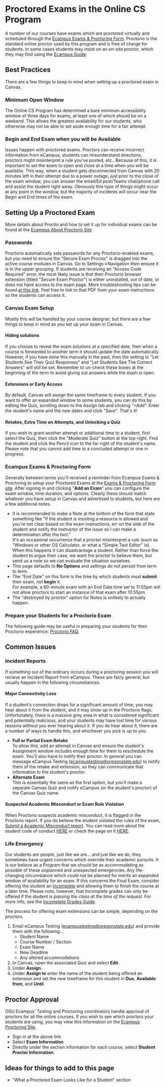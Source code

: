 # Proctored Exams in the Online CS Program

A number of our courses have exams which are proctored virtually and scheduled through the [Ecampus Exams & Proctoring Form](https://secure.oregonstate.edu/ecampus/proctoring/).  Proctorio is the standard online proctor used by this program and is free of charge for students. In some cases students may insist on an on-site proctor, which they may find using the [Ecampus Guide](https://ecampus.oregonstate.edu/services/proctoring/finding_proctor.htm).

## Best Practices

There are a few things to keep in mind when setting up a proctored exam in Canvas.

### Minimum Open Window  

The Online CS Program has determined a bare minimum accessibility window of three days for exams, at least one of which should be on a weekend.  This allows the greatest availability for our students, who otherwise may not be able to set aside enough time for a fair attempt.

### Begin and End Exam when you will be Available

Issues happen with proctored exams.  Proctors can receive incorrect information from eCampus, students can misunderstand directions, proctors might misinterpret a rule you've posted, etc..   Because of this, it is important to set the exam to open and close at a time when you will be available.  This way, when a student gets disconnected from Canvas with 20 minutes left in their attempt due to a power outage, just prior to the close of the exam window, you can answer the email/Ed post/Teams chat/phone call and assist the student right away.  Obviously this type of things might occur at any point in the window, but the majority of incidents will occur near the Begin and End times of the exam.

## Setting Up a Proctored Exam

More details about Proctio and how to set it up for individual exams can be found at the [Ecampus About Proctorio Site](https://ecampus.oregonstate.edu/faculty/exam-proctoring/about.htm)

### Passwords  

Proctorio automatically sets passwords for any Proctorio-enabled exams, but you need to ensure the "Secure Exam Proctor" is dragged into the active course modules in Canvas.  Go to Settings->Navigation then ensure it is in the upper grouping.  If students are receiving an "Access Code Required" error, the most likely issue is that their Proctorio browser extension (titled "Secure Exam Proctor") is either uninstalled, out of date, or does not have access to the exam page. More troubleshooting tips can be found [at this link](https://ecampus.oregonstate.edu/faculty/exam-proctoring/ProctorioAccessCodeTroubleshooting.pdf). Feel free to link to that PDF from your exam instructions so the students can access it.

### Canvas Exam Setup

Mostly this will be handled by your course designer, but there are a few things to keep in mind as you set up your exam in Canvas.

#### Hiding solutions

If you choose to reveal the exam solutions at a specified date, then when a course is forwarded to another term it should update the date automatically.  However, if you have done this manually in the past, then the setting to "Let Students See Their Quiz Responses" and "Let Students See The Correct Answers" will still be set.  Remember to un-check these boxes at the beginning of the term to avoid giving out answers while the exam is open.

#### Extensions or Early Access

By default, Canvas will assign the same timeframe to every student.  If you want to offer an expanded window to some students, you can do this by editing the Quiz, scrolling down to the Assign tab and clicking "\+Add".  Enter the student's name and the new dates and click "Save". That's it!

#### Retakes, Extra Time on Attempts, and Unlocking a Quiz

If you wish to grant another attempt or additional time to a student, first select the Quiz, then click the "Moderate Quiz" button at the top-right.  Find the student and click the Pencil icon to the far-right of the student's name.  Please note that you cannot add time to a concluded attempt or one in progress.

### Ecampus Exams & Proctoring Form

Generally between terms you'll received a reminder from Ecampus Exams & Proctoring to setup your Proctored Exams at the [Exams & Proctoring Form site](https://ecampus.oregonstate.edu/forms/proctoring/).  After signing in and clicking "**Add an Exam**" you can configure the exam window, time duration, and options.  Clearly these should match whatever you have setup in Canvas and advertised to students, but here are a few additional notes.

- It is recommended to make a Note at the bottom of the form that state something like "If the student is insisting a resource is allowed and you're not clear based on the exam instructions, err on the side of the student and notify the Instructor of the issue so I can make a determination after the fact."  
It's an occasional occurrence that a proctor misinterpret a rule (such as "Windows or other OS Calculator, or what a "Simple Text Editor" is). When this happens it can disadvantage a student. Rather than force the student to argue their case, we want the proctor to believe them, but send us a note so we can evaluate the situation ourselves.
- This page defaults to **No Options** and settings do not persist from term to term.
- The "End Date" on this form is the time by which students must **submit** their exam, not **begin** it.  
For example, a 60-minute exam with an End Date time set to 11:55pm will not allow proctors to start an instance of that exam after 10:55pm.
- The "destroyed by proctor" option for Notes is unlikely to actually happen.

### Prepare your Students for a Proctorio Exam

The following guide may be useful in preparing your students for their Proctorio experience: [Proctorio FAQ](https://learn.oregonstate.edu/canvas/proctorio-qa-students).

## Common Issues

### Incident Reports

If something out of the ordinary occurs during a proctoring session you will recieve an Incident Report from eCampus.  These are fairly general, but usually happen in the following circumstances.

#### Major Connectivity Loss

If a student's connection drops for a significant amount of time, you may hear about it from the student, and it may show up in the Proctorio flags.  Unfortunately, there is a massive grey area in what is considered significant and potentially malicious, and your students may have lost time for various reasons without you ever hearing about it. If you do hear about it, there are a number of ways to handle this, and whichever you pick is up to you.

- **Full or Partial Exam Retake**  
To allow this, add an attempt in Canvas and ensure the student's Assignment window includes enough time for them to reschedule the exam.  You'll also have to notify their proctor.  In general you can message eCampus Testing (ecampustesting@oregonstate.edu) to notify them of the retake and extension, so they can communicate that information to the student's proctor.
- **Alternate Exam**  
This is essentially the same as the first option, but you'll make a separate Canvas Quiz and notify eCampus (or the student's proctor) of the Canvas Quiz name.

#### Suspected Academic Misconduct or Exam Rule Violation

When Proctorio suspects academic misconduct, it is flagged in the Proctorio report.  If you do believe the student violated the rules of the exam, [Submit a Academic Misconduct report](https://cm.maxient.com/reportingform.php?OregonStateUniv&layout_id=6).  You can read more about the student code of conduct [HERE](https://studentlife.oregonstate.edu/studentconduct/academicmisconduct-faculty) or check the page on it [HERE](AcademicMisconduct.html).

### Life Emergency

Our students are people, just like we are... and just like we do, they sometimes have urgent concerns which override their academic pursuits.  It is our believe as a Program that we should be as accommodating as possible of these unplanned and unexpected emergencies.  Any life-changing circumstance which could not be planned for merits an expanded window of availability for an exam.  If this concerns the Final Exam, consider offering the student an [Incomplete](https://registrar.oregonstate.edu/incomplete-grade-policy) and allowing them to finish the course at a later time.  Please note, however, that Incomplete grades can only be offered if the student is *passing the class at the time of the request*. For more info, see the [Incomplete Grades Guide](Incompletes.html).

The process for offering exam extensions can be simple, depending on the proctors.

1. Email eCampus Testing (ecampustesting@oregonstate.edu) and provide them with the following...
    - Student Name
    - Course Number / Section
    - Exam Name
    - New Deadline
    - Any altered accommodations
2. In Canvas, open the associated Quiz and select **Edit**.
3. Under **Assign**.
4. Under **Assign to** enter the name of the student being offered an extension and set the new timeframe for this student in **Due**, **Available from**, and **Until**.

## Proctor Approval

OSU Ecampus' Testing and Proctoring coordinators handle approval of proctors for all the online courses.  If you wish to see which proctors your students are using, you may view this information on the [Ecampus Proctoring Site](https://secure.oregonstate.edu/ecampus/proctoring/).

- Sign in at the above link
- Select **Exam Information**
- Directly under the section information for each course, select **Student Proctor Information**.

## Ideas for things to add to this page

- "What a Proctored Exam Looks Like for a Student" section

